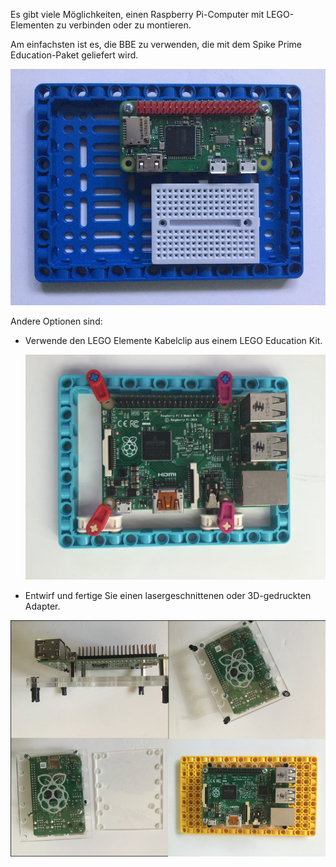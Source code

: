 
Es gibt viele Möglichkeiten, einen Raspberry Pi-Computer mit LEGO-Elementen zu verbinden oder zu montieren.

Am einfachsten ist es, die BBE zu verwenden, die mit dem Spike Prime Education-Paket geliefert wird.

![Laser1](images/BBE.jpg)

Andere Optionen sind:

- Verwende den LEGO Elemente Kabelclip aus einem LEGO Education Kit.

    ![Kabelklemmen](images/cableclip.JPG)

- Entwirf und fertige Sie einen lasergeschnittenen oder 3D-gedruckten Adapter.

 ![Laser1](images/lasercut-grid.png)

